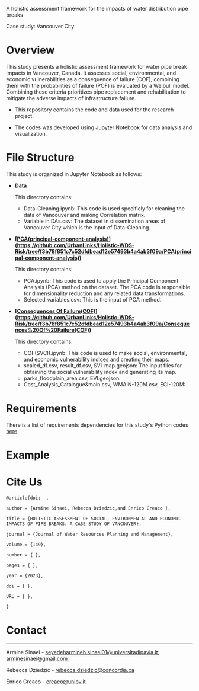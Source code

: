 A holistic assessment framework for the impacts of water distribution pipe breaks

Case study: Vancouver City

# Overview

This study presents a holistic assessment framework for water pipe break impacts in Vancouver, Canada. It assesses social, environmental, and economic vulnerabilities as a consequence of failure (COF), combining them with the probabilities of failure (POF) is evaluated by a Weibull model. Combining these criteria prioritizes pipe replacement and rehabilitation to mitigate the adverse impacts of infrastructure failure.


- This repository contains the code and data used for the research project. 

- The codes was developed using Jupyter Notebook for data analysis and visualization.



# File Structure

This study is organized in Jupyter Notebook as follows:

- **[Data](Data)**
  
  This directory contains:
  - Data-Cleaning.ipynb: This code is used specificly for cleaning the data of Vancouver and making Correlation matrix.
  - Variable in DAs.csv: The dataset in dissemination areas of Vancouver City which is the input of Data-Cleaning.

- **[[PCA(principal-component-analysis)](https://github.com/arminesinaei/SEE-PipeBreaks/tree/c85fc9455ec32b0af550783e9245ac3418bf35ca/PCA(principal-component-analysis))](https://github.com/UrbanLinks/Holistic-WDS-Risk/tree/f3b78f851c7c52dfdbead12e57493b4a4ab3f09a/PCA(principal-component-analysis))**

  This directory contains:
  - PCA.ipynb: This code is used to apply the Principal Component Analysis (PCA) method on the dataset. The PCA code is responsible for dimensionality 
    reduction and any related data transformations.
  - Selected_variables.csv: This is the input of PCA method.

- **[[Consequences Of Failure(COF)](https://github.com/arminesinaei/SEE-PipeBreaks/tree/efa55492ce349a52169870327737bb11b33f2848/Consequences%20Of%20Failure(COF))](https://github.com/UrbanLinks/Holistic-WDS-Risk/tree/f3b78f851c7c52dfdbead12e57493b4a4ab3f09a/Consequences%20Of%20Failure(COF))**

  This directory contains:
  - COF(SVCI).ipynb: This code is used to make social, environmental, and economic vulnerability indices and creating their maps.
  - scaled_df.csv, result_df.csv, SVI-map.geojson: The input files for obtaining the social vulnerability index and generating its map.
  - parks_floodplain_area.csv, EVI.geojson:
  - Cost_Analysis_Catalogue&main.csv, WMAIN-120M.csv, ECI-120M:

# Requirements

There is a list of requirements dependencies for this study's Python codes [here](requirements.txt).

# Example


# Cite Us

    @article{doi:  ,
    
    author = {Armine Sinaei, Rebecca Dziedzic,and Enrico Creaco },
    
    title = {HOLISTIC ASSESSMENT OF SOCIAL, ENVIRONMENTAL AND ECONOMIC IMPACTS OF PIPE BREAKS: A CASE STUDY OF VANCOUVER},
    
    journal = {Journal of Water Resources Planning and Management},
    
    volume = {149},
    
    number = { },
    
    pages = { },
    
    year = {2023},
    
    doi = { },
    
    URL = { },
    
    }
    
# Contact
-------
Armine Sinaei - seyedeharmineh.sinaei01@universitadipavia.it; arminesinaei@gmail.com

Rebecca Dziedzic - rebecca.dziedzic@concordia.ca

Enrico Creaco - creaco@unipv.it

